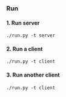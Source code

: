 ### Run
#### 1. Run server
```
./run.py -t server
```
#### 2. Run a client
```
./run.py -t client
```
#### 3. Run another client
```
./run.py -t client
```

